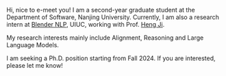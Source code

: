 Hi, nice to e-meet you! I am a second-year graduate student at the Department of Software, Nanjing University. Currently, I am also a research intern at [Blender NLP](https://blender.cs.illinois.edu/), UIUC, working with Prof. [Heng Ji](https://scholar.google.com/citations?user=z7GCqT4AAAAJ&hl=en).

My research interests mainly include Alignment, Reasoning and Large Language Models.

I am seeking a Ph.D. position starting from Fall 2024. If you are interested, please let me know!
